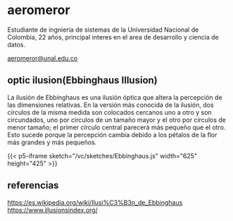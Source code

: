 # aeromeror

Estudiante de ingnieria de sistemas de la Universidad Nacional de Colombia, 22 años, principal interes en el area de desarrollo y ciencia de datos.

aeromeror@unal.edu.co

## optic ilusion(Ebbinghaus Illusion)

La ilusión de Ebbinghaus es una ilusión óptica que altera la percepción de las dimensiones relativas. En la versión más conocida de la ilusión, dos círculos de la misma medida son colocados cercanos uno a otro y son circundados, uno por círculos de un tamaño mayor y el otro por círculos de menor tamaño; el primer círculo central parecerá más pequeño que el otro.
Esto sucede porque la percepción cambia debido a los pétalos de la flor más grandes y más pequeños.

{{< p5-iframe sketch="/vc/sketches/Ebbinghaus.js" width="625" height="425" >}}

## referencias

https://es.wikipedia.org/wiki/Ilusi%C3%B3n_de_Ebbinghaus
https://www.illusionsindex.org/